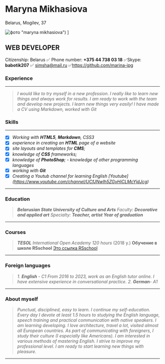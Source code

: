 # Maryna Mikhasiova                                   
 

 
Belarus, Mogilev, 37 




![фото](https://user-images.githubusercontent.com/124706815/221493304-25dcbab5-7b92-4af1-81d0-556d15165e9c.jpeg) "maryna mikhasiova") ]


## **WEB DEVELOPER**

 Citizenship: Belarus
:white_check_mark: Phone number: **+375 44 738 03 18**
:white_check_mark:Skype: **babotik207**
:white_check_mark: simsha@mail.ru
 :white_check_mark:https://github.com/marina-jpg


### **Experience**

***
  >*I would like to try myself in a new profession. I really like to learn new things and always work for results. I am ready to work with the team and develop new projects. I learn new things very easily! I have made a CV using Markdown, worked with Git*

### **Skills**
***
 - [X]  *Working with **HTML5**, **Markdown**,  CSS3*                   
- [X] *experience in creating an **HTML** page of a website*                
- [X] *site layouts and templates for **CMS**;* 
- [X] *knowledge of **CSS** frameworks;* 
 - [X] *knowledge of **PhotoShop**; - knowledge of other programming languages*
- [X] *working with **Git***
- [X] *Creating a Youtub channel for learning English*
*[Youtube] (https://www.youtube.com/channel/UCfJNwIh5ZGvHiCLMcYjdJcg)*

***
### **Education**

>_**Belarusian State University of Culture and Arts**
Faculty: **Decorative and applied art**
Specialty: **Teacher, artist Year of graduation**_
***

### **Courses** 

>_**TESOL**
International Open Academy
120 hours_ (2018 y.)
>**Обучение в школе RSschool**
[Это ссылка RSschool](https://app.rs.school/course/schedule?course=js-fe-preschool-2022q4)
***
### **Foreign languages**

>_1. _**English**_ - C1
_From 2016 to 2023, work as an English tutor online. I have extensive experience in conversational practice._
>2. _**German**_- A1_
***

### **About myself** 
>_Punctual, disciplined, easy to learn. I continue my self-education. Every day I devote at least 1.5 hours to studying the English language, speech training and practical communication with native speakers. I am learning developing. I love architecture, travel a lot, visited almost all European countries. As part of communicating with foreigners, I study their culture (I especially like Americans). I am interested in various methods of mastering English. I strive to improve my professional level. I am ready to start learning new things with pleasure._
_____________________________


